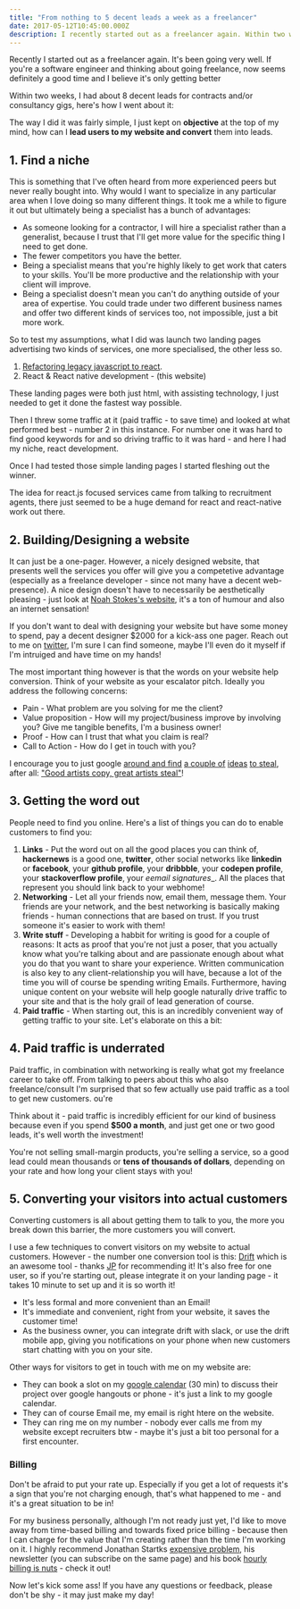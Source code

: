 ```yaml
---
title: "From nothing to 5 decent leads a week as a freelancer"
date: 2017-05-12T10:45:00.000Z
description: I recently started out as a freelancer again. Within two weeks and a little effort I now have 5 decent leads a week. Here's how I did it.
---
```


Recently I started out as a freelancer again. It's been going very well. If you're a software engineer and thinking about going freelance, now seems definitely a good time and I believe it's only getting better

Within two weeks, I had about 8 decent leads for contracts and/or consultancy gigs, here's how I went about it:

The way I did it was fairly simple, I just kept on __objective__ at the top of my mind, how can I __lead users to my website and convert__ them into leads.

## 1. Find a niche
This is something that I've often heard from more experienced peers but never really bought into. Why would I want to specialize in any particular area when I love doing so many different things. It took me a while to figure it out but ultimately being a specialist has a bunch of advantages:

- As someone looking for a contractor, I will hire a specialist rather than a generalist, because I trust that I'll get more value for the specific thing I need to get done.
- The fewer competitors you have the better.
- Being a specialist means that you're highly likely to get work that caters to your skills. You'll be more productive and the relationship with your client will improve.
- Being a specialist doesn't mean you can't do anything outside of your area of expertise. You could trade under two different business names and offer two different kinds of services too, not impossible, just a bit more work.

So to test my assumptions, what I did was launch two landing pages advertising two kinds of services, one more specialised, the other less so.

1. [Refactoring legacy javascript to react](http://www.switchtoreact.com/).
2. React & React native development - (this website)

These landing pages were both just html, with assisting technology, I just needed to get it done the fastest way possible.

Then I threw some traffic at it (paid traffic - to save time) and looked at what performed best - number 2 in this instance. For number one it was hard to find good keywords for and so driving traffic to it was hard - and here I had my niche, react development.

Once I had tested those simple landing pages I started fleshing out the winner.

The idea for react.js focused services came from talking to recruitment agents, there just seemed to be a huge demand for react and react-native work out there.

## 2. Building/Designing a website

It can just be a one-pager. However, a nicely designed website, that presents well the services you offer will give you a competetive advantage (especially as a freelance developer - since not many have a decent web-presence). A nice design doesn't have to necessarily be aesthetically pleasing - just look at [Noah Stokes's website](noahstokes.com), it's a ton of humour and also an internet sensation!

If you don't want to deal with designing your website but have some money to spend, pay a decent designer $2000 for a kick-ass one pager. Reach out to me on [twitter](https://twitter.com/juliandoesstuff), I'm sure I can find someone, maybe I'll even do it myself if I'm intruiged and have time on my hands!

The most important thing however is that the words on your website help conversion. Think of your website as your escalator pitch. Ideally you address the following concerns:
- Pain - What problem are you solving for me the client?
- Value proposition - How will my project/business improve by involving you? Give me tangible benefits, I'm a business owner!
- Proof - How can I trust that what you claim is real?
- Call to Action - How do I get in touch with you?

I encourage you to just google [around and find](https://expensiveproblem.com/the-great-big-list-of-killer-landing-pages) [a couple of](http://www.landingfolio.com/) [ideas](https://blog.hubspot.com/marketing/landing-page-examples-list#sm.001hvco5jid5f0n10411f2vuwhjh8) [to steal](http://www.creativebloq.com/web-design/landing-page-design-6133358), after all: ["Good artists copy, great artists steal"](https://www.quora.com/What-did-Picasso-mean-when-he-said-%E2%80%9Cgood-artists-copy-great-artists-steal%E2%80%9D-Did-he-really-say-this-or-did-someone-else-say-it)!

## 3. Getting the word out
People need to find you online. Here's a list of things you can do to enable customers to find you:

1. __Links__ - Put the word out on all the good places you can think of, __hackernews__ is a good one, __twitter__, other social networks like __linkedin__ or __facebook__, your __github profile__, your __dribbble__, your __codepen profile__, your __stackoverflow profile__, your _eemail signatures__. All the places that represent you should link back to your webhome!
2. __Networking__ - Let all your friends now, email them, message them. Your friends are your network, and the best networking is basically making friends - human connections that are based on trust. If you trust someone it's easier to work with them!
3. __Write stuff__ - Developing a habbit for writing is good for a couple of reasons: It acts as proof that you're not just a poser, that you actually know what you're talking about and are passionate enough about what you do that you want to share your experience. Written communication is also key to any client-relationship you will have, because a lot of the time you will of course be spending writing Emails. Furthermore, having unique content on your website will help google naturally drive traffic to your site and that is the holy grail of lead generation of course.
4. __Paid traffic__ - When starting out, this is an incredibly convenient way of getting traffic to your site. Let's elaborate on this a bit:

## 4. Paid traffic is underrated
Paid traffic, in combination with networking is really what got my freelance career to take off. From talking to peers about this who also freelance/consult I'm surprised that so few actually use paid traffic as a tool to get new customers.
ou're

Think about it - paid traffic is incredibly efficient for our kind of business because even if you spend __$500 a month__, and just get one or two good leads, it's well worth the investment!

You're not selling small-margin products, you're selling a service, so a good lead could mean thousands or __tens of thousands of dollars__, depending on your rate and how long your client stays with you!

## 5. Converting your visitors into actual customers
Converting customers is all about getting them to talk to you, the more you break down this barrier, the more customers you will convert.

I use a few techniques to convert visitors on my website to actual customers. However - the number one conversion tool is this: [Drift](https://www.drift.com/) which is an awesome tool - thanks [JP](https://twitter.com/jipiboily) for recommending it! It's also free for one user, so if you're starting out, please integrate it on your landing page - it takes 10 minute to set up and it is so worth it!

- It's less formal and more convenient than an Email!
- It's immediate and convenient, right from your website, it saves the customer time!
- As the business owner, you can integrate drift with slack, or use the drift mobile app, giving you notifications on your phone when new customers start chatting with you on your site.

Other ways for visitors to get in touch with me on my website are:

- They can book a slot on my [google calendar](https://calendar.google.com/calendar/selfsched?sstoken=UURVZ1NpRUh6MUI3fGRlZmF1bHR8ZmJmN2E1ODBlMGZhMTdlN2YwZWZkODFhODk4MjM5ZmM) (30 min) to discuss their project over google hangouts or phone - it's just a link to my google calendar.
- They can of course Email me, my email is right htere on the website.
- They can ring me on my number - nobody ever calls me from my website except recruiters btw - maybe it's just a bit too personal for a first encounter.

### Billing
Don't be afraid to put your rate up. Especially if you get a lot of requests it's a sign that you're not charging enough, that's what happened to me - and it's a great situation to be in!

For my business personally, although I'm not ready just yet, I'd like to move away from time-based billing and towards fixed price billing - because then I can charge for the value that I'm creating rather than the time I'm working on it. I highly recommend Jonathan Startks [expensive problem](https://expensiveproblem.com/), his newsletter (you can subscribe on the same page) and his book [hourly billing is nuts](https://expensiveproblem.com/hbin) - check it out!

Now let's kick some ass! If you have any questions or feedback, please don't be shy - it may just make my day!
